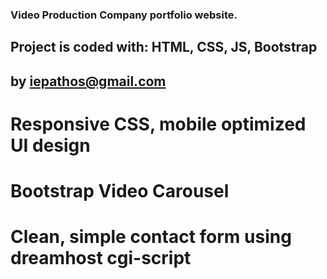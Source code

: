 ### Video Production Company portfolio website.
## Project is coded with: HTML, CSS, JS, Bootstrap
## by iepathos@gmail.com

# Responsive CSS, mobile optimized UI design
# Bootstrap Video Carousel
# Clean, simple contact form using dreamhost cgi-script

